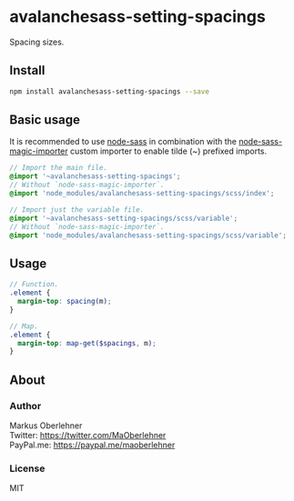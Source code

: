 # avalanchesass-setting-spacings
Spacing sizes.

## Install
```bash
npm install avalanchesass-setting-spacings --save
```

## Basic usage
It is recommended to use [node-sass](https://github.com/sass/node-sass) in combination with the [node-sass-magic-importer](https://github.com/maoberlehner/node-sass-magic-importer) custom importer to enable tilde (~) prefixed imports.

```scss
// Import the main file.
@import '~avalanchesass-setting-spacings';
// Without `node-sass-magic-importer`.
@import 'node_modules/avalanchesass-setting-spacings/scss/index';

// Import just the variable file.
@import '~avalanchesass-setting-spacings/scss/variable';
// Without `node-sass-magic-importer`.
@import 'node_modules/avalanchesass-setting-spacings/scss/variable';
```

## Usage
```scss
// Function.
.element {
  margin-top: spacing(m);
}

// Map.
.element {
  margin-top: map-get($spacings, m);
}
```

## About
### Author
Markus Oberlehner  
Twitter: https://twitter.com/MaOberlehner  
PayPal.me: https://paypal.me/maoberlehner

### License
MIT
